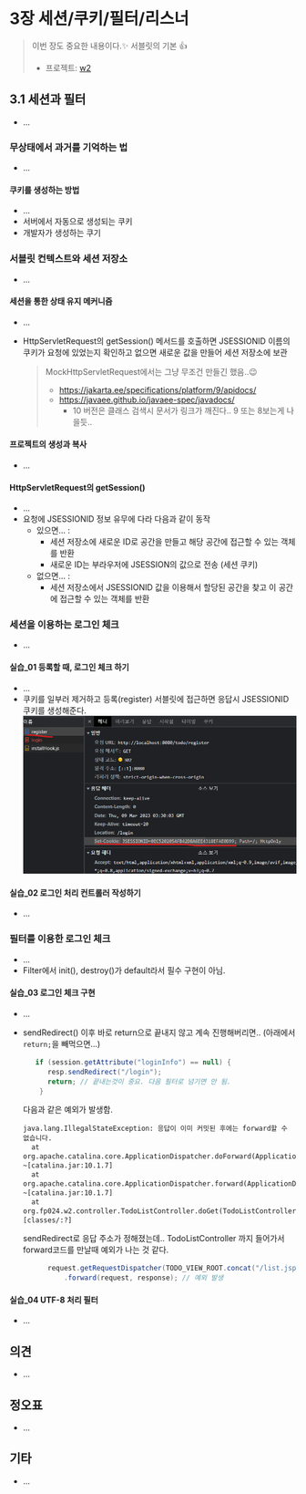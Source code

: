 # 3장 세션/쿠키/필터/리스너

> 이번 장도 중요한 내용이다.✨ 서블릿의 기본 👍
>
> * 프로젝트: [w2](w2)



## 3.1 세션과 필터

* ...

### 무상태에서 과거를 기억하는 법

* ...

#### 쿠키를 생성하는 방법

* ...
* 서버에서 자동으로 생성되는 쿠키
* 개발자가 생성하는 쿠기



### 서블릿 컨텍스트와 세션 저장소

* ...

#### 세션을 통한 상태 유지 메커니즘

* ...

* HttpServletRequest의 getSession() 메서드를 호출하면 JSESSIONID 이름의 쿠키가 요청에 있었는지 확인하고 없으면 새로운 값을 만들어 세션 저장소에 보관

  > MockHttpServletRequest에서는 그냥 무조건 만들긴 했음..😉
  >
  > * https://jakarta.ee/specifications/platform/9/apidocs/
  > * https://javaee.github.io/javaee-spec/javadocs/
  >   * 10 버전은 클래스 검색시 문서가 링크가 깨진다.. 9 또는 8보는게 나을듯..



#### 프로젝트의 생성과 복사

* ...



#### HttpServletRequest의 getSession()

* ...
* 요청에 JSESSIONID 정보 유무에 다라 다음과 같이 동작
  * 있으면... : 
    * 세션 저장소에 새로운 ID로 공간을 만들고 해당 공간에 접근할 수 있는 객체를 반환
    * 새로운 ID는 부라우저에 JSESSION의 값으로 전송 (세션 쿠키)
  * 없으면... : 
    * 세션 저장소에서 JSESSIONID 값을 이용해서 할당된 공간을 찾고 이 공간에 접근할 수 있는 객체를 반환



### 세션을 이용하는 로그인 체크

* ...



#### 실습_01 등록할 때, 로그인 체크 하기

* ...
* 쿠키를 일부러 제거하고 등록(register) 서블릿에 접근하면 응답시 JSESSIONID 쿠키를 생성해준다.
  ![image-20230309123121527](doc-resources/image-20230309123121527.png)



#### 실습_02 로그인 처리 컨트롤러 작성하기

* ...



### 필터를 이용한 로그인 체크

* ...
* Filter에서 init(), destroy()가 default라서 필수 구현이 아님. 



#### 실습_03 로그인 체크 구현

* ...

* sendRedirect() 이후 바로 return으로 끝내지 않고 계속 진행해버리면.. (아래에서 `return;`을 빼먹으면...)

  ```java
     if (session.getAttribute("loginInfo") == null) {
        resp.sendRedirect("/login");
        return; // 끝내는것이 중요. 다음 필터로 넘기면 안 됨.
      }
  ```

  다음과 같은 예외가 발생함.

  ```
  java.lang.IllegalStateException: 응답이 이미 커밋된 후에는 forward할 수 없습니다.
  	at org.apache.catalina.core.ApplicationDispatcher.doForward(ApplicationDispatcher.java:285) ~[catalina.jar:10.1.7]
  	at org.apache.catalina.core.ApplicationDispatcher.forward(ApplicationDispatcher.java:277) ~[catalina.jar:10.1.7]
  	at org.fp024.w2.controller.TodoListController.doGet(TodoListController.java:31) [classes/:?]
  ```

  sendRedirect로 응답 주소가 정해졌는데.. TodoListController 까지 들어가서 forward코드를 만날때 예외가 나는 것 같다.

  ```java
        request.getRequestDispatcher(TODO_VIEW_ROOT.concat("/list.jsp")) //
            .forward(request, response); // 예외 발생
  ```

  
  

#### 실습_04 UTF-8 처리 필터

* ...





## 의견

* ...
  
  

## 정오표

* ...



## 기타

* ...